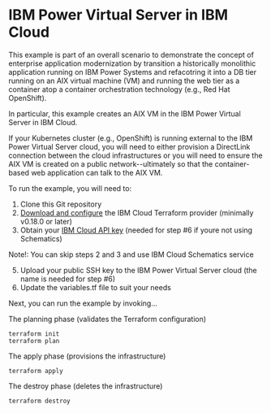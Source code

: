 # IBM Power Virtual Server in IBM Cloud

This example is part of an overall scenario to demonstrate the concept of
enterprise application modernization by transition a historically monolithic
application running on IBM Power Systems and refacotring it into a DB tier
running on an AIX virtual machine (VM) and running the web tier as a container
atop a container orchestration technology (e.g., Red Hat OpenShift).

In particular, this example creates an AIX VM in the IBM Power Virtual
Server in IBM Cloud. 

If your Kubernetes cluster (e.g., OpenShift) is running external to the
IBM Power Virtual Server cloud, you will need to either provision a
DirectLink connection between the cloud infrastructures or you will need
to ensure the AIX VM is created on a public network--ultimately so that
the container-based web application can talk to the AIX VM.

To run the example, you will need to:

1. Clone this Git repository
2. [Download and configure](https://github.com/IBM-Cloud/terraform-provider-ibm) the IBM Cloud Terraform provider (minimally v0.18.0 or later)
3. Obtain your [IBM Cloud API key](https://cloud.ibm.com) (needed for step #6 if youre not using Schematics)

 Note!: You can skip steps 2 and 3 and use IBM Cloud Schematics service

5. Upload your public SSH key to the IBM Power Virtual Server cloud (the name is needed for step #6)
6. Update the variables.tf file to suit your needs

Next, you can run the example by invoking...

The planning phase (validates the Terraform configuration)

```shell
terraform init
terraform plan
```

The apply phase (provisions the infrastructure)

```shell
terraform apply
```

The destroy phase (deletes the infrastructure)

```shell
terraform destroy
```

